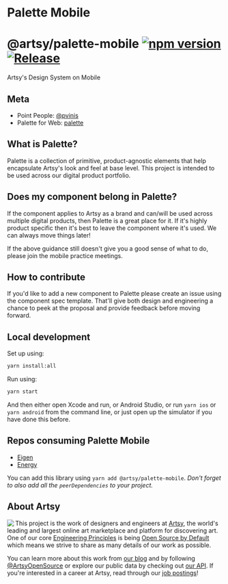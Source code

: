 # Palette Mobile
# @artsy/palette-mobile [![npm version](https://badge.fury.io/js/%40artsy%2Fpalette-mobile.svg)](https://www.npmjs.com/package/@artsy/palette-mobile) [![Release](https://github.com/artsy/palette-mobile/actions/workflows/release.yml/badge.svg?branch=main)](https://github.com/artsy/palette-mobile/actions/workflows/release.yml)

Artsy's Design System on Mobile

## Meta

- Point People: [@pvinis](https://github.com/pvinis)
- Palette for Web: [palette](https://github.com/artsy/palette)

## What is Palette?

Palette is a collection of primitive, product-agnostic elements that help encapsulate Artsy's look and feel at base level. This project is intended to be used across our digital product portfolio.

## Does my component belong in Palette?

If the component applies to Artsy as a brand and can/will be used across multiple digital products, then Palette is a great place for it. If it's highly product specific then it's best to leave the component where it's used. We can always move things later!

If the above guidance still doesn't give you a good sense of what to do, please join the mobile practice meetings.

## How to contribute

If you'd like to add a new component to Palette please create an issue using the component spec template. That'll give both design and engineering a chance to peek at the proposal and provide feedback before moving forward.

## Local development

Set up using:
```sh
yarn install:all
```

Run using:
```sh
yarn start
```

And then either open Xcode and run, or Android Studio, or run `yarn ios` or `yarn android` from the command line, or just open up the simulator if you have done this before.

## Repos consuming Palette Mobile

- [Eigen](https://github.com/artsy/eigen)
- [Energy](https://github.com/artsy/energy)

You can add this library using `yarn add @artsy/palette-mobile`. *Don't forget to also add all the `peerDependencies` to your project.*

## About Artsy

<a href="https://www.artsy.net/">
  <img align="left" src="https://avatars2.githubusercontent.com/u/546231?s=200&v=4"/>
</a>

This project is the work of designers and engineers at [Artsy][footer_website], the
world's leading and largest online art marketplace and platform for discovering art.
One of our core [Engineering Principles][footer_principles] is being [Open
Source by Default][footer_open] which means we strive to share as many details
of our work as possible.

You can learn more about this work from [our blog][footer_blog] and by following
[@ArtsyOpenSource][footer_twitter] or explore our public data by checking out
[our API][footer_api]. If you're interested in a career at Artsy, read through
our [job postings][footer_jobs]!

[footer_website]: https://www.artsy.net/
[footer_principles]: culture/engineering-principles.md
[footer_open]: culture/engineering-principles.md#open-source-by-default
[footer_blog]: https://artsy.github.io/
[footer_twitter]: https://twitter.com/ArtsyOpenSource
[footer_api]: https://developers.artsy.net/
[footer_jobs]: https://www.artsy.net/jobs

<!-- ignore this comment -->
